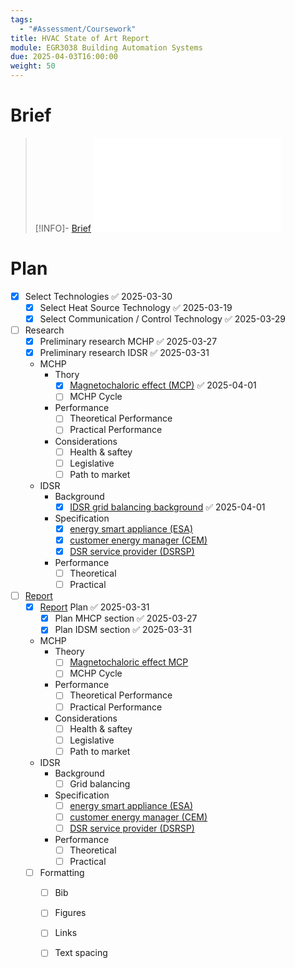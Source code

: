 ```yaml
---
tags:
  - "#Assessment/Coursework"
title: HVAC State of Art Report
module: EGR3038 Building Automation Systems
due: 2025-04-03T16:00:00
weight: 50
---
```


# Brief

> [!INFO]- [Brief](Projects/Uni%20Projects/Building%20Automation%20Systems/HVAC%20State%20of%20Art%20Report/Brief.md)
> ![Brief](Projects/Uni%20Projects/Building%20Automation%20Systems/HVAC%20State%20of%20Art%20Report/Brief.md)

# Plan

- [x] Select Technologies ✅ 2025-03-30
	- [x] Select Heat Source Technology ✅ 2025-03-19
	- [x] Select Communication / Control Technology ✅ 2025-03-29
- [ ] Research 
	- [x] Preliminary research MCHP ✅ 2025-03-27
	- [x] Preliminary research IDSR ✅ 2025-03-31
	- MCHP
		- Thory
			- [x] [Magnetochaloric effect (MCP)](Magnetochaloric%20effect%20(MCP).md) ✅ 2025-04-01
			- [ ] MCHP Cycle
		- Performance
			- [ ] Theoretical Performance
			- [ ] Practical Performance
		- Considerations
			- [ ] Health & saftey
			- [ ] Legislative
			- [ ] Path to market
	- IDSR
		- Background
			- [x] [IDSR grid balancing background](IDSR%20grid%20balancing%20background.md) ✅ 2025-04-01
		- Specification
			- [x] [energy smart appliance (ESA)](energy%20smart%20appliance%20(ESA).md)
			- [x] [customer energy manager (CEM)](customer%20energy%20manager%20(CEM).md)
			- [x] [DSR service provider (DSRSP)](DSR%20service%20provider%20(DSRSP).md)
		- Performance
			- [ ] Theoretical
			- [ ] Practical
- [ ] [Report](Projects/Uni%20Projects/Building%20Automation%20Systems/HVAC%20State%20of%20Art%20Report/Report.md)
	- [x] [Report](Projects/Uni%20Projects/Building%20Automation%20Systems/HVAC%20State%20of%20Art%20Report/Report.md) Plan ✅ 2025-03-31
		- [x] Plan MHCP section ✅ 2025-03-27
		- [x] Plan IDSM section ✅ 2025-03-31
	- MCHP
		- Theory
			- [ ] [Magnetochaloric effect MCP](Magnetochaloric%20effect%20MCP.md)
			- [ ] MCHP Cycle
		- Performance
			- [ ] Theoretical Performance
			- [ ] Practical Performance
		- Considerations
			- [ ] Health & saftey
			- [ ] Legislative
			- [ ] Path to market
	- IDSR
		- Background
			- [ ] Grid balancing
		- Specification
			- [ ] [energy smart appliance (ESA)](energy%20smart%20appliance%20(ESA).md)
			- [ ] [customer energy manager (CEM)](customer%20energy%20manager%20(CEM).md)
			- [ ] [DSR service provider (DSRSP)](DSR%20service%20provider%20(DSRSP).md)
		- Performance
			- [ ] Theoretical
			- [ ] Practical
	- [ ] Formatting
		- [ ] Bib
		- [ ] Figures
		- [ ] Links
		- [ ] Text spacing

